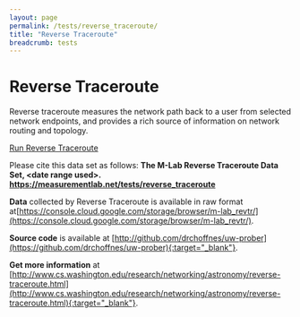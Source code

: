 ```yaml
---
layout: page
permalink: /tests/reverse_traceroute/
title: "Reverse Traceroute"
breadcrumb: tests
---
```


# Reverse Traceroute

Reverse traceroute measures the network path back to a user from selected network endpoints, and provides a rich source of information on network routing and topology.

[Run Reverse Traceroute](http://revtr.cs.washington.edu/)

Please cite this data set as follows: **The M-Lab Reverse Traceroute Data Set, &lt;date range used&gt;. https://measurementlab.net/tests/reverse_traceroute**

**Data** collected by Reverse Traceroute is available in raw format at[https://console.cloud.google.com/storage/browser/m-lab_revtr/](https://console.cloud.google.com/storage/browser/m-lab_revtr/).

**Source code** is available at [http://github.com/drchoffnes/uw-prober](https://github.com/drchoffnes/uw-prober){:target="_blank"}.

**Get more information** at [http://www.cs.washington.edu/research/networking/astronomy/reverse-traceroute.html](http://www.cs.washington.edu/research/networking/astronomy/reverse-traceroute.html){:target="_blank"}.